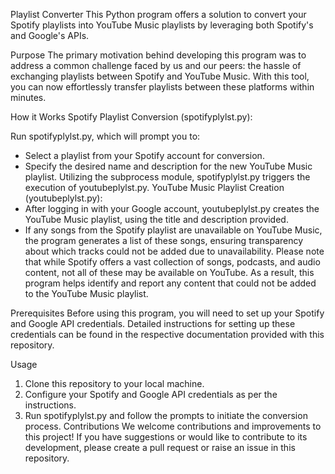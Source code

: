 Playlist Converter
This Python program offers a solution to convert your Spotify playlists into YouTube Music playlists by leveraging both Spotify's and Google's APIs.

Purpose
The primary motivation behind developing this program was to address a common challenge faced by us and our peers: the hassle of exchanging playlists between Spotify and YouTube Music. With this tool, you can now effortlessly transfer playlists between these platforms within minutes.

How it Works
Spotify Playlist Conversion (spotifyplylst.py):

Run spotifyplylst.py, which will prompt you to:
- Select a playlist from your Spotify account for conversion.
- Specify the desired name and description for the new YouTube Music playlist.
Utilizing the subprocess module, spotifyplylst.py triggers the execution of youtubeplylst.py.
YouTube Music Playlist Creation (youtubeplylst.py):
- After logging in with your Google account, youtubeplylst.py creates the YouTube Music playlist, using the title and 
  description provided.
- If any songs from the Spotify playlist are unavailable on YouTube Music, the program generates a list of these songs, 
  ensuring transparency about which tracks could not be added due to unavailability.
Please note that while Spotify offers a vast collection of songs, podcasts, and audio content, not all of these may be available on YouTube. As a result, this program helps identify and report any content that could not be added to the YouTube Music playlist.

Prerequisites
Before using this program, you will need to set up your Spotify and Google API credentials. Detailed instructions for setting up these credentials can be found in the respective documentation provided with this repository.

Usage
1. Clone this repository to your local machine.
2. Configure your Spotify and Google API credentials as per the instructions.
3. Run spotifyplylst.py and follow the prompts to initiate the conversion process.
Contributions
We welcome contributions and improvements to this project! If you have suggestions or would like to contribute to its development, please create a pull request or raise an issue in this repository.
